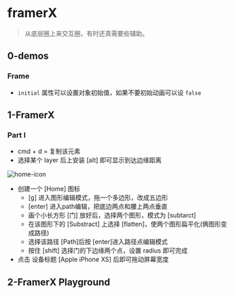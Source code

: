 # framerX

> 从底层圈上来交互圈，有时还真需要些辅助。

## 0-demos

### Frame

- `initial` 属性可以设置对象初始值，如果不要初始动画可以设 `false`

## 1-FramerX

### Part I

- cmd + d = 复制该元素
- 选择某个 layer 后上安装 [alt] 即可显示到达边缘距离

![home-icon](http://cdn.jerryshi.com/20200328171743.png)

- 创建一个 [Home] 图标
  - [g] 进入图形编辑模式，拖一个多边形，改成五边形
  - [enter] 进入path编辑，把底边两点和腰上两点垂直
  - 画个小长方形 [门] 放好后，选择两个图形，模式为 [subtarct]
  - 在该图形下的 [Substract] 上选择 [flatten]，使两个图形扁平化(俩图形变成路径)
  - 选择该路径 [Path]后按 [enter]进入路径点编辑模式
  - 按住 [shift] 选择门的下边缘两个点，设置 radius 即可完成
- 点击 设备标题 [Apple iPhone XS] 后即可拖动屏幕宽度

## 2-FramerX Playground
